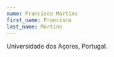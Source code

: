 ```yaml
---
name: Francisco Martins
first_name: Francisco
last_name: Martins
---
```


Universidade dos Açores, Portugal.

